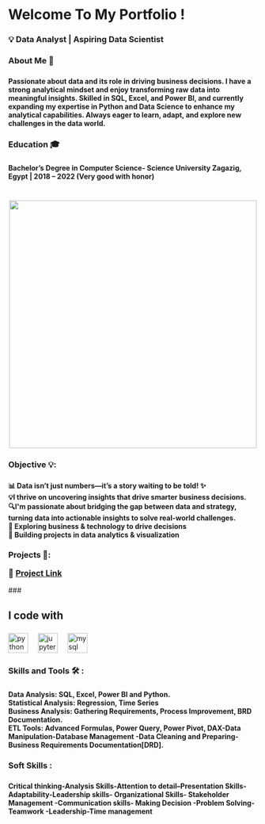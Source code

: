 <h1 align="left">Welcome To My Portfolio !</h1>

###

<h3 align="left">💡 Data Analyst | Aspiring Data Scientist</h3>

###

<h3 align="left">About Me 👋</h3>

###

<h4 align="left">Passionate about data and its role in driving business decisions. I have a strong analytical mindset and enjoy transforming raw data into meaningful insights. Skilled in SQL, Excel, and Power BI, and currently expanding my expertise in Python and Data Science to enhance my analytical capabilities. Always eager to learn, adapt, and explore new challenges in the data world.</h4>

###

<h3 align="left">Education 🎓</h3>

###

<h4 align="left">Bachelor’s Degree in Computer Science- Science University Zagazig, Egypt | 2018 – 2022 (Very good with honor)</h4>

###

<br clear="both">

<div align="center">
  <img height="500" src="https://osswalinfo.com/wp-content/uploads/2024/06/How-To-Take-Your-Data-Analytics-Approach-To-The-Next-Level-in-2023-1024x576.jpg"  />
</div>

###

<h3 align="left">Objective 💡:</h3>

###

<h4 align="left">📊 Data isn’t just numbers—it’s a story waiting to be told! ✨<br>💡I thrive on uncovering insights that drive smarter business decisions.<br>🔍I'm passionate about bridging the gap between data and strategy, turning data into actionable insights to solve real-world challenges.<br>🚀 Exploring business & technology to drive decisions<br>🎯 Building projects in data analytics & visualization</h4>

###

<h3 align="left">Projects 📂:

🔗 [Project Link](https://github.com/AYA-Ashraf-AbdelRahim/telecom-churn-analysis)
</h3>
###

<h2 align="left">I code with</h2>

###

<div align="left">
  <img src="https://cdn.jsdelivr.net/gh/devicons/devicon/icons/python/python-original.svg" height="40" alt="python logo"  />
  <img width="12" />
  <img src="https://cdn.jsdelivr.net/gh/devicons/devicon/icons/jupyter/jupyter-original.svg" height="40" alt="jupyter logo"  />
  <img width="12" />
  <img src="https://cdn.jsdelivr.net/gh/devicons/devicon/icons/mysql/mysql-original.svg" height="40" alt="mysql logo"  />
</div>

###

<h3 align="left">Skills and Tools 🛠️ :</h3>

###

<h4 align="left">Data Analysis: SQL, Excel, Power BI and Python.<br>Statistical Analysis: Regression, Time Series<br>Business Analysis: Gathering Requirements, Process Improvement, BRD Documentation.<br>ETL Tools: Advanced Formulas, Power Query, Power Pivot, DAX-Data Manipulation-Database Management -Data Cleaning and Preparing- Business Requirements Documentation[DRD].</h4>

###

<h3 align="left">Soft Skills :</h3>

###

<h4 align="left">Critical thinking-Analysis Skills-Attention to detail–Presentation Skills-Adaptability-Leadership skills- Organizational Skills- Stakeholder Management -Communication skills- Making Decision -Problem Solving-Teamwork -Leadership-Time management</h4>

###
